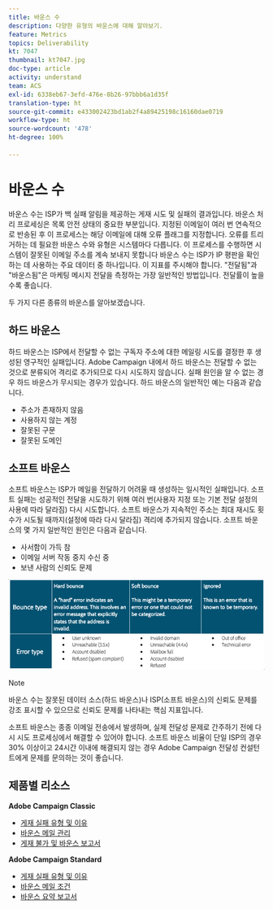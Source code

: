 ```yaml
---
title: 바운스 수
description: 다양한 유형의 바운스에 대해 알아보기.
feature: Metrics
topics: Deliverability
kt: 7047
thumbnail: kt7047.jpg
doc-type: article
activity: understand
team: ACS
exl-id: 6338eb67-3efd-476e-8b26-97bbb6a1d35f
translation-type: ht
source-git-commit: e433002423bd1ab2f4a89425198c16160dae0719
workflow-type: ht
source-wordcount: '478'
ht-degree: 100%

---
```


# 바운스 수

바운스 수는 ISP가 백 실패 알림을 제공하는 게재 시도 및 실패의 결과입니다. 바운스 처리 프로세싱은 목록 안전 상태의 중요한 부분입니다. 지정된 이메일이 여러 번 연속적으로 반송된 후 이 프로세스는 해당 이메일에 대해 오류 플래그를 지정합니다. 오류를 트리거하는 데 필요한 바운스 수와 유형은 시스템마다 다릅니다. 이 프로세스를 수행하면 시스템이 잘못된 이메일 주소를 계속 보내지 못합니다 바운스 수는 ISP가 IP 평판을 확인하는 데 사용하는 주요 데이터 중 하나입니다. 이 지표를 주시해야 합니다. &quot;전달됨&quot;과 &quot;바운스됨&quot;은 마케팅 메시지 전달을 측정하는 가장 일반적인 방법입니다. 전달률이 높을수록 좋습니다.

두 가지 다른 종류의 바운스를 알아보겠습니다.

## 하드 바운스

하드 바운스는 ISP에서 전달할 수 없는 구독자 주소에 대한 메일링 시도를 결정한 후 생성된 영구적인 실패입니다. Adobe Campaign 내에서 하드 바운스는 전달할 수 없는 것으로 분류되어 격리로 추가되므로 다시 시도하지 않습니다. 실패 원인을 알 수 없는 경우 하드 바운스가 무시되는 경우가 있습니다.
하드 바운스의 일반적인 예는 다음과 같습니다.

* 주소가 존재하지 않음
* 사용하지 않는 계정
* 잘못된 구문
* 잘못된 도메인

## 소프트 바운스

소프트 바운스는 ISP가 메일을 전달하기 어려울 때 생성하는 일시적인 실패입니다. 소프트 실패는 성공적인 전달을 시도하기 위해 여러 번(사용자 지정 또는 기본 전달 설정의 사용에 따라 달라짐) 다시 시도합니다. 소프트 바운스가 지속적인 주소는 최대 재시도 횟수가 시도될 때까지(설정에 따라 다시 달라짐) 격리에 추가되지 않습니다. 소프트 바운스의 몇 가지 일반적인 원인은 다음과 같습니다.

* 사서함이 가득 참
* 이메일 서버 작동 중지 수신 중
* 보낸 사람의 신뢰도 문제

![바운스 유형](../assets/bounce-types.png)

>[!NOTE]
>
>바운스 수는 잘못된 데이터 소스(하드 바운스)나 ISP(소프트 바운스)의 신뢰도 문제를 강조 표시할 수 있으므로 신뢰도 문제를 나타내는 핵심 지표입니다.
>
>소프트 바운스는 종종 이메일 전송에서 발생하며, 실제 전달성 문제로 간주하기 전에 다시 시도 프로세싱에서 해결할 수 있어야 합니다. 소프트 바운스 비율이 단일 ISP의 경우 30% 이상이고 24시간 이내에 해결되지 않는 경우 Adobe Campaign 전달성 컨설턴트에게 문제를 문의하는 것이 좋습니다.

## 제품별 리소스

**Adobe Campaign Classic**

* [게재 실패 유형 및 이유](https://experienceleague.adobe.com/docs/campaign-classic/using/sending-messages/monitoring-deliveries/understanding-delivery-failures.html?lang=ko#delivery-failure-types-and-reasons)
* [바운스 메일 관리](https://experienceleague.adobe.com/docs/campaign-classic/using/sending-messages/monitoring-deliveries/understanding-delivery-failures.html?lang=ko#bounce-mail-management)
* [게재 불가 및 바운스 보고서](https://experienceleague.adobe.com/docs/campaign-classic/using/reporting/reports-on-deliveries/global-reports.html?lang=ko#non-deliverables-and-bounces)

**Adobe Campaign Standard**

* [게재 실패 유형 및 이유](https://experienceleague.adobe.com/docs/campaign-standard/using/testing-and-sending/monitoring-messages/understanding-delivery-failures.html?lang=ko#delivery-failure-types-and-reasons)
* [바운스 메일 조건](https://experienceleague.adobe.com/docs/campaign-standard/using/testing-and-sending/monitoring-messages/understanding-delivery-failures.html?lang=ko#bounce-mail-qualification)
* [바운스 요약 보고서](https://experienceleague.adobe.com/docs/campaign-standard/using/reporting/list-of-reports/bounce-summary.html?lang=ko#reporting)
